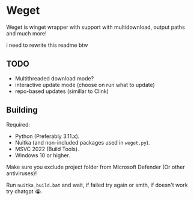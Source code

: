 # Weget

Weget is winget wrapper with support with multidownload, output paths and much more!

i need to rewrite this readme btw

## TODO

- Multithreaded download mode?
- interactive update mode (choose on run what to update)
- repo-based updates (simillar to Clink)

## Building

Required:

- Python (Preferably 3.11.x).
- Nuitka (and non-included packages used in `weget.py`).
- MSVC 2022 (Build Tools).
- Windows 10 or higher.

Make sure you exclude project folder from Microsoft Defender (Or other antiviruses)!

Run `nuitka_build.bat` and wait, if failed try again or smth, if doesn't work try chatgpt :sob:.
